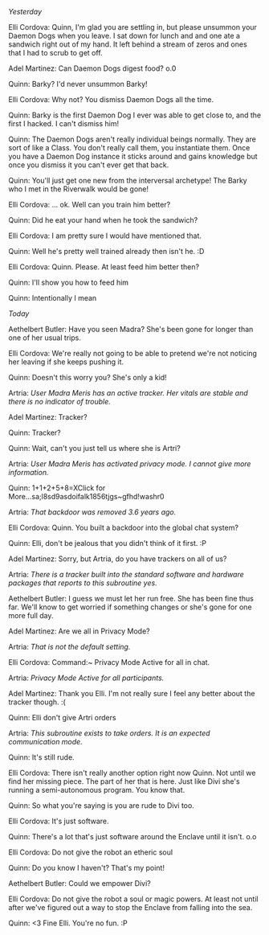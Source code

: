 <em>Yesterday</em>

Elli Cordova: Quinn, I'm glad you are settling in, but please unsummon your Daemon Dogs when you leave. I sat down for lunch and and one ate a sandwich right out of my hand. It left behind a stream of zeros and ones that I had to scrub to get off. 

Adel Martinez: Can Daemon Dogs digest food? o.0

Quinn: Barky? I'd never unsummon Barky! 

Elli Cordova: Why not? You dismiss Daemon Dogs all the time.

Quinn: Barky is the first Daemon Dog I ever was able to get close to, and the first I hacked. I can't dismiss him! 

Quinn: The Daemon Dogs aren't really individual beings normally. They are sort of like a Class. You don't really call them, you instantiate them. Once you have a Daemon Dog instance it sticks around and gains knowledge but once you dismiss it you can't ever get that back. 

Quinn: You'll just get one new from the interversal archetype! The Barky who I met in the Riverwalk would be gone!  

Elli Cordova: ... ok. Well can you train him better?

Quinn: Did he eat your hand when he took the sandwich? 

Elli Cordova: I am pretty sure I would have mentioned that. 

Quinn: Well he's pretty well trained already then isn't he. :D

Elli Cordova: Quinn. Please. At least feed him better then? 

Quinn: I'll show you how to feed him

Quinn: Intentionally I mean 

<em>Today</em>

Aethelbert Butler: Have you seen Madra? She's been gone for longer than one of her usual trips. 

Elli Cordova: We're really not going to be able to pretend we're not noticing her leaving if she keeps pushing it. 

Quinn: Doesn't this worry you? She's only a kid! 

<span class="scramble">Artria: <em>User Madra Meris has an active tracker. Her vitals are stable and there is no indicator of trouble.</em></span>

Adel Martinez: Tracker? 

Quinn: Tracker?

Quinn: Wait, can't you just tell us where she is Artri? 

<span class="scramble">Artria: <em>User Madra Meris has activated privacy mode. I cannot give more information.</em></span>

Quinn: 1+1+2+5+8=XClick for More...sa;l8sd9asdoifalk1856tjgs~gfhd!washr0

<span class="scramble">Artria: <em>That backdoor was removed 3.6 years ago.</em></span>

Elli Cordova: Quinn. You built a backdoor into the global chat system?

Quinn: Elli, don't be jealous that you didn't think of it first. :P

Adel Martinez: Sorry, but Artria, do you have trackers on all of us? 

<span class="scramble">Artria: <em>There is a tracker built into the standard software and hardware packages that reports to this subroutine yes.</em></span>

Aethelbert Butler: I guess we must let her run free. She has been fine thus far. We'll know to get worried if something changes or she's gone for one more full day.

Adel Martinez: Are we all in Privacy Mode?

<span class="scramble">Artria: <em>That is not the default setting.</em></span>

Elli Cordova: Command:~ <span class="scramble">Privacy Mode Active for all in chat.</span>

<span class="scramble">Artria: <em>Privacy Mode Active for all participants.</em></span>

Adel Martinez: Thank you Elli. I'm not really sure I feel any better about the tracker though. :(

Quinn: Elli don't give Artri orders

<span class="scramble">Artria: <em>This subroutine exists to take orders. It is an expected communication mode.</em></span>

Quinn: It's still rude. 

Elli Cordova: There isn't really another option right now Quinn. Not until we find her missing piece. The part of her that is here. Just like Divi she's running a semi-autonomous program. You know that. 

Quinn: So what you're saying is you are rude to Divi too. 

Elli Cordova: It's just software. 

Quinn: There's a lot that's just software around the Enclave until it isn't. o.o

Elli Cordova: Do not give the robot an etheric soul 

Quinn: Do you know I haven't? That's my point! 

Aethelbert Butler: Could we empower Divi? 

Elli Cordova: Do not give the robot a soul or magic powers. At least not until after we've figured out a way to stop the Enclave from falling into the sea. 

Quinn: <3 Fine Elli. You're no fun. :P 